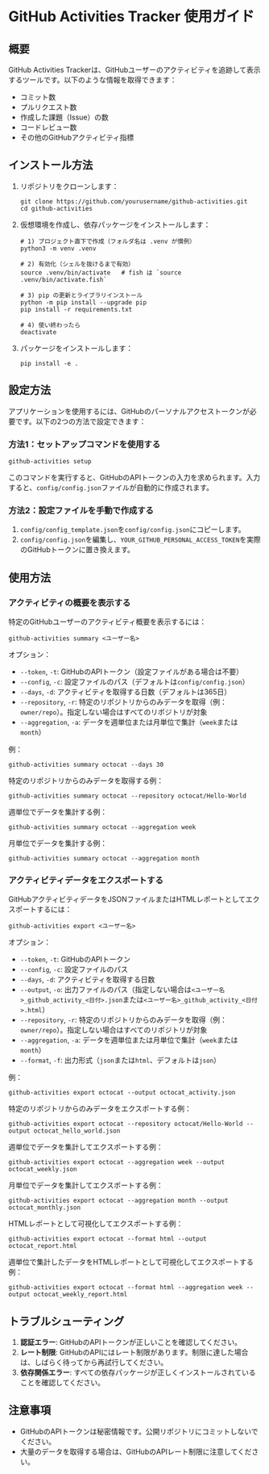 # GitHub Activities Tracker 使用ガイド

## 概要
GitHub Activities Trackerは、GitHubユーザーのアクティビティを追跡して表示するツールです。以下のような情報を取得できます：
- コミット数
- プルリクエスト数
- 作成した課題（Issue）の数
- コードレビュー数
- その他のGitHubアクティビティ指標

## インストール方法

1. リポジトリをクローンします：
   ```
   git clone https://github.com/yourusername/github-activities.git
   cd github-activities
   ```

2. 仮想環境を作成し、依存パッケージをインストールします：
   ```
   # 1) プロジェクト直下で作成（フォルダ名は .venv が慣例）
   python3 -m venv .venv

   # 2) 有効化（シェルを抜けるまで有効）
   source .venv/bin/activate   # fish は `source .venv/bin/activate.fish`

   # 3) pip の更新とライブラリインストール
   python -m pip install --upgrade pip
   pip install -r requirements.txt

   # 4) 使い終わったら
   deactivate
   ```

3. パッケージをインストールします：
   ```
   pip install -e .
   ```

## 設定方法

アプリケーションを使用するには、GitHubのパーソナルアクセストークンが必要です。以下の2つの方法で設定できます：

### 方法1：セットアップコマンドを使用する

```
github-activities setup
```

このコマンドを実行すると、GitHubのAPIトークンの入力を求められます。入力すると、`config/config.json`ファイルが自動的に作成されます。

### 方法2：設定ファイルを手動で作成する

1. `config/config_template.json`を`config/config.json`にコピーします。
2. `config/config.json`を編集し、`YOUR_GITHUB_PERSONAL_ACCESS_TOKEN`を実際のGitHubトークンに置き換えます。

## 使用方法

### アクティビティの概要を表示する

特定のGitHubユーザーのアクティビティ概要を表示するには：

```
github-activities summary <ユーザー名>
```

オプション：
- `--token`, `-t`: GitHubのAPIトークン（設定ファイルがある場合は不要）
- `--config`, `-c`: 設定ファイルのパス（デフォルトは`config/config.json`）
- `--days`, `-d`: アクティビティを取得する日数（デフォルトは365日）
- `--repository`, `-r`: 特定のリポジトリからのみデータを取得（例：`owner/repo`）。指定しない場合はすべてのリポジトリが対象
- `--aggregation`, `-a`: データを週単位または月単位で集計（`week`または`month`）

例：
```
github-activities summary octocat --days 30
```

特定のリポジトリからのみデータを取得する例：
```
github-activities summary octocat --repository octocat/Hello-World
```

週単位でデータを集計する例：
```
github-activities summary octocat --aggregation week
```

月単位でデータを集計する例：
```
github-activities summary octocat --aggregation month
```

### アクティビティデータをエクスポートする

GitHubアクティビティデータをJSONファイルまたはHTMLレポートとしてエクスポートするには：

```
github-activities export <ユーザー名>
```

オプション：
- `--token`, `-t`: GitHubのAPIトークン
- `--config`, `-c`: 設定ファイルのパス
- `--days`, `-d`: アクティビティを取得する日数
- `--output`, `-o`: 出力ファイルのパス（指定しない場合は`<ユーザー名>_github_activity_<日付>.json`または`<ユーザー名>_github_activity_<日付>.html`）
- `--repository`, `-r`: 特定のリポジトリからのみデータを取得（例：`owner/repo`）。指定しない場合はすべてのリポジトリが対象
- `--aggregation`, `-a`: データを週単位または月単位で集計（`week`または`month`）
- `--format`, `-f`: 出力形式（`json`または`html`、デフォルトは`json`）

例：
```
github-activities export octocat --output octocat_activity.json
```

特定のリポジトリからのみデータをエクスポートする例：
```
github-activities export octocat --repository octocat/Hello-World --output octocat_hello_world.json
```

週単位でデータを集計してエクスポートする例：
```
github-activities export octocat --aggregation week --output octocat_weekly.json
```

月単位でデータを集計してエクスポートする例：
```
github-activities export octocat --aggregation month --output octocat_monthly.json
```

HTMLレポートとして可視化してエクスポートする例：
```
github-activities export octocat --format html --output octocat_report.html
```

週単位で集計したデータをHTMLレポートとして可視化してエクスポートする例：
```
github-activities export octocat --format html --aggregation week --output octocat_weekly_report.html
```

## トラブルシューティング

1. **認証エラー**: GitHubのAPIトークンが正しいことを確認してください。
2. **レート制限**: GitHubのAPIにはレート制限があります。制限に達した場合は、しばらく待ってから再試行してください。
3. **依存関係エラー**: すべての依存パッケージが正しくインストールされていることを確認してください。

## 注意事項

- GitHubのAPIトークンは秘密情報です。公開リポジトリにコミットしないでください。
- 大量のデータを取得する場合は、GitHubのAPIレート制限に注意してください。
